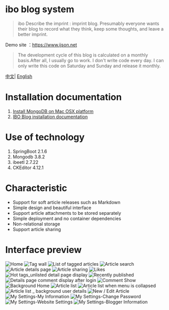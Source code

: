# ibo blog system


> ibo Describe the imprint : imprint blog. Presumably everyone wants their blog to record what they think, keep some thoughts, and leave a better imprint.

Demo site ：https://www.ijson.net

> The development cycle of this blog is calculated on a monthly basis.After all, I usually go to work. I don't write code every day. I can only write this code on Saturday and Sunday and release it monthly.




[中文](README_ZH.md)| [English](README.md)


# Installation documentation

1. [Install MongoDB on Mac OSX platform](https://www.ijson.net/article/cuiyongxu/details/1578799878.html)
2. [IBO Blog installation documentation](https://www.ijson.net/article/cuiyongxu/details/1578800710.html)


# Use of technology

1. SpringBoot 2.1.6
2. Mongodb 3.8.2
3. ibeetl 2.7.22
4. CKEditor 4.12.1



# Characteristic

* Support for soft article releases such as Markdown
* Simple design and beautiful interface
* Support article attachments to be stored separately
* Simple deployment and no container dependencies
* Non-relational storage
* Support article sharing


# Interface preview

![Home](https://data.ijson.net/github/in-blog-boot/1.jpg)
![Tag wall](https://data.ijson.net/github/in-blog-boot/2.jpg)
![List of tagged articles](https://data.ijson.net/github/in-blog-boot/3.jpg)
![Article search](https://data.ijson.net/github/in-blog-boot/4.jpg)
![Article details page](https://data.ijson.net/github/in-blog-boot/5.jpg)
![Article sharing](https://data.ijson.net/github/in-blog-boot/6.jpg)
![Likes](https://data.ijson.net/github/in-blog-boot/7.jpg)
![Hot tags_unlisted detail page display](https://data.ijson.net/github/in-blog-boot/8.jpg)
![Recently published](https://data.ijson.net/github/in-blog-boot/9.jpg)
![Details page comment display after login](https://data.ijson.net/github/in-blog-boot/10.jpg)
![Comment Show](https://data.ijson.net/github/in-blog-boot/21.jpeg)
![Background Home](https://data.ijson.net/github/in-blog-boot/11.jpg)
![Article list](https://data.ijson.net/github/in-blog-boot/12.jpg)
![Article list when menu is collapsed](https://data.ijson.net/github/in-blog-boot/13.jpg)
![Article list _ background user details](https://data.ijson.net/github/in-blog-boot/14.jpg)
![New / Edit Article](https://data.ijson.net/github/in-blog-boot/15.jpg)
![My Settings-My Information](https://data.ijson.net/github/in-blog-boot/16.jpg)
![My Settings-Change Password](https://data.ijson.net/github/in-blog-boot/17.jpg)
![My Settings-Website Settings](https://data.ijson.net/github/in-blog-boot/18.jpg)
![My Settings-Blogger Information](https://data.ijson.net/github/in-blog-boot/19.jpg)







